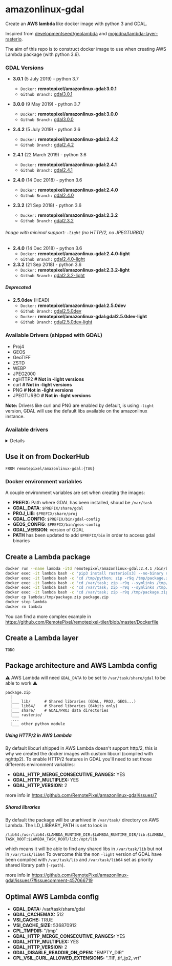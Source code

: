 # amazonlinux-gdal

Create an **AWS lambda** like docker image with python 3 and GDAL.

Inspired from [developmentseed/geolambda](https://github.com/developmentseed/geolambda) and [mojodna/lambda-layer-rasterio](https://github.com/mojodna/lambda-layer-rasterio).

The aim of this repo is to construct docker image to use when creating AWS Lambda package (with python 3.6).

### GDAL Versions

- **3.0.1** (5 July 2019) - python 3.7
  - `Docker:` **remotepixel/amazonlinux-gdal:3.0.1**
  - `Github Branch:` [gdal3.0.1](https://github.com/RemotePixel/amazonlinux-gdal/tree/gdal3.0.1)

- **3.0.0** (9 May 2019) - python 3.7
  - `Docker:` **remotepixel/amazonlinux-gdal:3.0.0**
  - `Github Branch:` [gdal3.0.0](https://github.com/RemotePixel/amazonlinux-gdal/tree/gdal3.0.0)

- **2.4.2** (5 July 2019) - python 3.6
  - `Docker:` **remotepixel/amazonlinux-gdal:2.4.2**
  - `Github Branch:` [gdal2.4.2](https://github.com/RemotePixel/amazonlinux-gdal/tree/gdal2.4.2)

- **2.4.1** (22 March 2019) - python 3.6
  - `Docker:` **remotepixel/amazonlinux-gdal:2.4.1**
  - `Github Branch:` [gdal2.4.1](https://github.com/RemotePixel/amazonlinux-gdal/tree/gdal2.4.1)

- **2.4.0** (14 Dec 2018) - python 3.6
  - `Docker:` **remotepixel/amazonlinux-gdal:2.4.0**
  - `Github Branch:` [gdal2.4.0](https://github.com/RemotePixel/amazonlinux-gdal/tree/gdal2.4.0)

- **2.3.2** (21 Sep 2018) - python 3.6
  - `Docker:` **remotepixel/amazonlinux-gdal:2.3.2**
  - `Github Branch:` [gdal2.3.2](https://github.com/RemotePixel/amazonlinux-gdal/tree/gdal2.3.2)


###### Image with minimal support: `-light` (no HTTP/2, no JPEGTURBO)

- **2.4.0** (14 Dec 2018) - python 3.6
  - `Docker:` **remotepixel/amazonlinux-gdal:2.4.0-light**
  - `Github Branch:` [gdal2.4.0-light](https://github.com/RemotePixel/amazonlinux-gdal/tree/gdal2.4.0-light)
- **2.3.2** (21 Sep 2018) - python 3.6
  - `Docker:` **remotepixel/amazonlinux-gdal:2.3.2-light**
  - `Github Branch:` [gdal2.3.2-light](https://github.com/RemotePixel/amazonlinux-gdal/tree/gdal2.3.2-light)

##### Deprecated 

- **2.5.0dev** (HEAD)
  - `Docker:` **remotepixel/amazonlinux-gdal:2.5.0dev**
  - `Github Branch:` [gdal2.5.0dev](https://github.com/RemotePixel/amazonlinux-gdal/tree/gdal2.5.0dev)
  - `Docker:` **remotepixel/amazonlinux-gdal:gdal2.5.0dev-light**
  - `Github Branch:` [gdal2.5.0dev-light](https://github.com/RemotePixel/amazonlinux-gdal/tree/gdal2.5.0dev-light)

### Available Drivers (shipped with GDAL)
- Proj4
- GEOS
- GeoTIFF
- ZSTD
- WEBP
- JPEG2000
- ngHTTP2 **# Not in -light versions**
- curl **# Not in -light versions**
- PNG **# Not in -light versions**
- JPEGTURBO **# Not in -light versions**

**Note:** Drivers like curl and PNG are enabled by default, is using `-light` version, GDAL will use the default libs available on the amazonlinux instance.

### Available drivers

<details>

```
  $ gdalinfo --formats
  Supported Formats:
    VRT -raster- (rw+v): Virtual Raster
    DERIVED -raster- (ro): Derived datasets using VRT pixel functions
    GTiff -raster- (rw+vs): GeoTIFF
    NITF -raster- (rw+vs): National Imagery Transmission Format
    RPFTOC -raster- (rovs): Raster Product Format TOC format
    ECRGTOC -raster- (rovs): ECRG TOC format
    HFA -raster- (rw+v): Erdas Imagine Images (.img)
    SAR_CEOS -raster- (rov): CEOS SAR Image
    CEOS -raster- (rov): CEOS Image
    JAXAPALSAR -raster- (rov): JAXA PALSAR Product Reader (Level 1.1/1.5)
    GFF -raster- (rov): Ground-based SAR Applications Testbed File Format (.gff)
    ELAS -raster- (rw+v): ELAS
    AIG -raster- (rov): Arc/Info Binary Grid
    AAIGrid -raster- (rwv): Arc/Info ASCII Grid
    GRASSASCIIGrid -raster- (rov): GRASS ASCII Grid
    SDTS -raster- (rov): SDTS Raster
    DTED -raster- (rwv): DTED Elevation Raster
    PNG -raster- (rwv): Portable Network Graphics
    JPEG -raster- (rwv): JPEG JFIF
    MEM -raster- (rw+): In Memory Raster
    JDEM -raster- (rov): Japanese DEM (.mem)
    ESAT -raster- (rov): Envisat Image Format
    XPM -raster- (rwv): X11 PixMap Format
    BMP -raster- (rw+v): MS Windows Device Independent Bitmap
    DIMAP -raster- (rov): SPOT DIMAP
    AirSAR -raster- (rov): AirSAR Polarimetric Image
    RS2 -raster- (rovs): RadarSat 2 XML Product
    SAFE -raster- (rov): Sentinel-1 SAR SAFE Product
    ILWIS -raster- (rw+v): ILWIS Raster Map
    SGI -raster- (rw+v): SGI Image File Format 1.0
    SRTMHGT -raster- (rwv): SRTMHGT File Format
    Leveller -raster- (rw+v): Leveller heightfield
    Terragen -raster- (rw+v): Terragen heightfield
    ISIS3 -raster- (rw+v): USGS Astrogeology ISIS cube (Version 3)
    ISIS2 -raster- (rw+v): USGS Astrogeology ISIS cube (Version 2)
    PDS -raster- (rov): NASA Planetary Data System
    PDS4 -raster- (rw+vs): NASA Planetary Data System 4
    VICAR -raster- (rov): MIPL VICAR file
    TIL -raster- (rov): EarthWatch .TIL
    ERS -raster- (rw+v): ERMapper .ers Labelled
    JP2OpenJPEG -raster,vector- (rwv): JPEG-2000 driver based on OpenJPEG library
    L1B -raster- (rovs): NOAA Polar Orbiter Level 1b Data Set
    FIT -raster- (rwv): FIT Image
    RMF -raster- (rw+v): Raster Matrix Format
    WCS -raster- (rovs): OGC Web Coverage Service
    WMS -raster- (rwvs): OGC Web Map Service
    MSGN -raster- (rov): EUMETSAT Archive native (.nat)
    RST -raster- (rw+v): Idrisi Raster A.1
    INGR -raster- (rw+v): Intergraph Raster
    GSAG -raster- (rwv): Golden Software ASCII Grid (.grd)
    GSBG -raster- (rw+v): Golden Software Binary Grid (.grd)
    GS7BG -raster- (rw+v): Golden Software 7 Binary Grid (.grd)
    COSAR -raster- (rov): COSAR Annotated Binary Matrix (TerraSAR-X)
    TSX -raster- (rov): TerraSAR-X Product
    COASP -raster- (ro): DRDC COASP SAR Processor Raster
    R -raster- (rwv): R Object Data Store
    MAP -raster- (rov): OziExplorer .MAP
    KMLSUPEROVERLAY -raster- (rwv): Kml Super Overlay
    WEBP -raster- (rwv): WEBP
    PDF -raster,vector- (w+): Geospatial PDF
    PLMOSAIC -raster- (ro): Planet Labs Mosaics API
    CALS -raster- (rwv): CALS (Type 1)
    WMTS -raster- (rwv): OGC Web Map Tile Service
    SENTINEL2 -raster- (rovs): Sentinel 2
    PNM -raster- (rw+v): Portable Pixmap Format (netpbm)
    DOQ1 -raster- (rov): USGS DOQ (Old Style)
    DOQ2 -raster- (rov): USGS DOQ (New Style)
    PAux -raster- (rw+v): PCI .aux Labelled
    MFF -raster- (rw+v): Vexcel MFF Raster
    MFF2 -raster- (rw+): Vexcel MFF2 (HKV) Raster
    FujiBAS -raster- (rov): Fuji BAS Scanner Image
    GSC -raster- (rov): GSC Geogrid
    FAST -raster- (rov): EOSAT FAST Format
    BT -raster- (rw+v): VTP .bt (Binary Terrain) 1.3 Format
    LAN -raster- (rw+v): Erdas .LAN/.GIS
    CPG -raster- (rov): Convair PolGASP
    IDA -raster- (rw+v): Image Data and Analysis
    NDF -raster- (rov): NLAPS Data Format
    EIR -raster- (rov): Erdas Imagine Raw
    DIPEx -raster- (rov): DIPEx
    LCP -raster- (rwv): FARSITE v.4 Landscape File (.lcp)
    GTX -raster- (rw+v): NOAA Vertical Datum .GTX
    LOSLAS -raster- (rov): NADCON .los/.las Datum Grid Shift
    NTv1 -raster- (rov): NTv1 Datum Grid Shift
    NTv2 -raster- (rw+vs): NTv2 Datum Grid Shift
    CTable2 -raster- (rw+v): CTable2 Datum Grid Shift
    ACE2 -raster- (rov): ACE2
    SNODAS -raster- (rov): Snow Data Assimilation System
    KRO -raster- (rw+v): KOLOR Raw
    ROI_PAC -raster- (rw+v): ROI_PAC raster
    RRASTER -raster- (rw+v): R Raster
    BYN -raster- (rw+v): Natural Resources Canada's Geoid
    ARG -raster- (rwv): Azavea Raster Grid format
    RIK -raster- (rov): Swedish Grid RIK (.rik)
    USGSDEM -raster- (rwv): USGS Optional ASCII DEM (and CDED)
    GXF -raster- (rov): GeoSoft Grid Exchange Format
    NWT_GRD -raster- (rw+v): Northwood Numeric Grid Format .grd/.tab
    NWT_GRC -raster- (rov): Northwood Classified Grid Format .grc/.tab
    ADRG -raster- (rw+vs): ARC Digitized Raster Graphics
    SRP -raster- (rovs): Standard Raster Product (ASRP/USRP)
    BLX -raster- (rwv): Magellan topo (.blx)
    SAGA -raster- (rw+v): SAGA GIS Binary Grid (.sdat, .sg-grd-z)
    XYZ -raster- (rwv): ASCII Gridded XYZ
    HF2 -raster- (rwv): HF2/HFZ heightfield raster
    OZI -raster- (rov): OziExplorer Image File
    CTG -raster- (rov): USGS LULC Composite Theme Grid
    E00GRID -raster- (rov): Arc/Info Export E00 GRID
    ZMap -raster- (rwv): ZMap Plus Grid
    NGSGEOID -raster- (rov): NOAA NGS Geoid Height Grids
    IRIS -raster- (rov): IRIS data (.PPI, .CAPPi etc)
    PRF -raster- (rov): Racurs PHOTOMOD PRF
    RDA -raster- (ro): DigitalGlobe Raster Data Access driver
    EEDAI -raster- (ros): Earth Engine Data API Image
    SIGDEM -raster- (rwv): Scaled Integer Gridded DEM .sigdem
    IGNFHeightASCIIGrid -raster- (rov): IGN France height correction ASCII Grid
    CAD -raster,vector- (rovs): AutoCAD Driver
    PLSCENES -raster,vector- (ro): Planet Labs Scenes API
    NGW -raster,vector- (rw+s): NextGIS Web
    GenBin -raster- (rov): Generic Binary (.hdr Labelled)
    ENVI -raster- (rw+v): ENVI .hdr Labelled
    EHdr -raster- (rw+v): ESRI .hdr Labelled
    ISCE -raster- (rw+v): ISCE raster
    HTTP -raster,vector- (ro): HTTP Fetching Wrapper
```

</details>


## Use it on from DockerHub
```
FROM remotepixel/amazonlinux-gdal:{TAG}
```

### Docker environment variables
A couple environment variables are set when creating the images:

- **PREFIX**: Path where GDAL has been installed, shoud be `/var/task`
- **GDAL_DATA**: `$PREFIX/share/gdal`
- **PROJ_LIB**: `$PREFIX/share/proj`
- **GDAL_CONFIG**: `$PREFIX/bin/gdal-config`
- **GEOS_CONFIG**: `$PREFIX/bin/geos-config`
- **GDAL_VERSION**: version of GDAL
- **PATH** has been updated to add `$PREFIX/bin` in order to access gdal binaries

## Create a Lambda package
```bash
docker run --name lambda -itd remotepixel/amazonlinux-gdal:2.4.1 /bin/bash
docker exec -it lambda bash -c 'pip3 install rasterio[s3] --no-binary numpy,rasterio -t /tmp/python -U'
docker exec -it lambda bash -c 'cd /tmp/python; zip -r9q /tmp/package.zip *'
docker exec -it lambda bash -c 'cd /var/task; zip -r9q --symlinks /tmp/package.zip lib/*.so*'
docker exec -it lambda bash -c 'cd /var/task; zip -r9q --symlinks /tmp/package.zip lib64/*.so*' # This step is not needed for `-light` image
docker exec -it lambda bash -c 'cd /var/task; zip -r9q /tmp/package.zip share'
docker cp lambda:/tmp/package.zip package.zip
docker stop lambda
docker rm lambda
```
You can find a more complex example in https://github.com/RemotePixel/remotepixel-tiler/blob/master/Dockerfile


## Create a Lambda layer
`TODO`

## Package architecture and AWS Lambda config
:warning: AWS Lambda will need `GDAL_DATA` to be set to `/var/task/share/gdal` to be able to work :warning:

```
package.zip
  |
  |___ lib/      # Shared libraries (GDAL, PROJ, GEOS...)
  |___ lib64/    # Shared libraries (64bits only)
  |___ share/    # GDAL/PROJ data directories   
  |___ rasterio/
  ....
  |___ other python module
```

##### Using HTTP/2 in AWS Lambda
By default libcurl shipped in AWS Lambda doesn't support http/2, this is why we created the docker images with custom libcurl (compiled with nghttp2). To enable HTTP/2 features in GDAL you'll need to set those differents environment variables:
- **GDAL_HTTP_MERGE_CONSECUTIVE_RANGES:** YES
- **GDAL_HTTP_MULTIPLEX:** YES
- **GDAL_HTTP_VERSION:** 2

more info in https://github.com/RemotePixel/amazonlinux-gdal/issues/7

##### Shared libraries
By default the package will be unarhived in `/var/task/` directory on AWS Lambda. The LD_LIBRARY_PATH is set to look in

`/lib64:/usr/lib64:$LAMBDA_RUNTIME_DIR:$LAMBDA_RUNTIME_DIR/lib:$LAMBDA_TASK_ROOT:$LAMBDA_TASK_ROOT/lib:/opt/lib`

which means it will be able to find any shared libs in `/var/task/lib` but not in `/var/task/lib64` To overcome this the non `-light` version of GDAL have been compiled with `/var/task/lib` and `/var/task/lib64` set as priority shared library path (`-rpath`).

more info in https://github.com/RemotePixel/amazonlinux-gdal/issues/7#issuecomment-457066719


## Optimal AWS Lambda config
- **GDAL_DATA:** /var/task/share/gdal
- **GDAL_CACHEMAX:** 512
- **VSI_CACHE:** TRUE
- **VSI_CACHE_SIZE:** 536870912
- **CPL_TMPDIR:** "/tmp"
- **GDAL_HTTP_MERGE_CONSECUTIVE_RANGES:** YES
- **GDAL_HTTP_MULTIPLEX:** YES
- **GDAL_HTTP_VERSION:** 2
- **GDAL_DISABLE_READDIR_ON_OPEN:** "EMPTY_DIR"
- **CPL_VSIL_CURL_ALLOWED_EXTENSIONS:** ".TIF,.tif,.jp2,.vrt"
